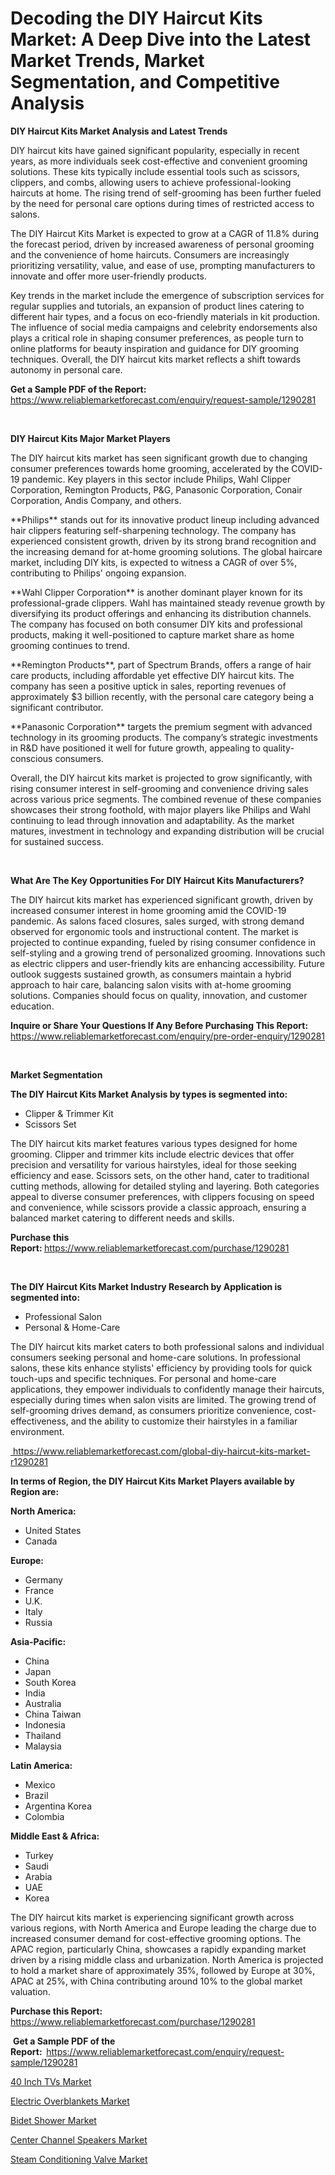 <p><h1>Decoding the DIY Haircut Kits Market: A Deep Dive into the Latest Market Trends, Market Segmentation, and Competitive Analysis</h1></p><p><strong>DIY Haircut Kits Market Analysis and Latest Trends</strong></p>
<p><p>DIY haircut kits have gained significant popularity, especially in recent years, as more individuals seek cost-effective and convenient grooming solutions. These kits typically include essential tools such as scissors, clippers, and combs, allowing users to achieve professional-looking haircuts at home. The rising trend of self-grooming has been further fueled by the need for personal care options during times of restricted access to salons.</p><p>The DIY Haircut Kits Market is expected to grow at a CAGR of 11.8% during the forecast period, driven by increased awareness of personal grooming and the convenience of home haircuts. Consumers are increasingly prioritizing versatility, value, and ease of use, prompting manufacturers to innovate and offer more user-friendly products. </p><p>Key trends in the market include the emergence of subscription services for regular supplies and tutorials, an expansion of product lines catering to different hair types, and a focus on eco-friendly materials in kit production. The influence of social media campaigns and celebrity endorsements also plays a critical role in shaping consumer preferences, as people turn to online platforms for beauty inspiration and guidance for DIY grooming techniques. Overall, the DIY haircut kits market reflects a shift towards autonomy in personal care.</p></p>
<p><strong>Get a Sample PDF of the Report:&nbsp;</strong> <a href="https://www.reliablemarketforecast.com/enquiry/request-sample/1290281?utm_campaign=1890&utm_medium=2&utm_source=Github&utm_content=ia&utm_term=04042025&utm_id=diy-haircut-kits">https://www.reliablemarketforecast.com/enquiry/request-sample/1290281</a></p>
<p>&nbsp;</p>
<p><strong>DIY Haircut Kits Major Market Players</strong></p>
<p><p>The DIY haircut kits market has seen significant growth due to changing consumer preferences towards home grooming, accelerated by the COVID-19 pandemic. Key players in this sector include Philips, Wahl Clipper Corporation, Remington Products, P&G, Panasonic Corporation, Conair Corporation, Andis Company, and others.</p><p>**Philips** stands out for its innovative product lineup including advanced hair clippers featuring self-sharpening technology. The company has experienced consistent growth, driven by its strong brand recognition and the increasing demand for at-home grooming solutions. The global haircare market, including DIY kits, is expected to witness a CAGR of over 5%, contributing to Philips' ongoing expansion.</p><p>**Wahl Clipper Corporation** is another dominant player known for its professional-grade clippers. Wahl has maintained steady revenue growth by diversifying its product offerings and enhancing its distribution channels. The company has focused on both consumer DIY kits and professional products, making it well-positioned to capture market share as home grooming continues to trend.</p><p>**Remington Products**, part of Spectrum Brands, offers a range of hair care products, including affordable yet effective DIY haircut kits. The company has seen a positive uptick in sales, reporting revenues of approximately $3 billion recently, with the personal care category being a significant contributor.</p><p>**Panasonic Corporation** targets the premium segment with advanced technology in its grooming products. The company’s strategic investments in R&D have positioned it well for future growth, appealing to quality-conscious consumers.</p><p>Overall, the DIY haircut kits market is projected to grow significantly, with rising consumer interest in self-grooming and convenience driving sales across various price segments. The combined revenue of these companies showcases their strong foothold, with major players like Philips and Wahl continuing to lead through innovation and adaptability. As the market matures, investment in technology and expanding distribution will be crucial for sustained success.</p></p>
<p>&nbsp;</p>
<p><strong>What Are The Key Opportunities For DIY Haircut Kits Manufacturers?</strong></p>
<p><p>The DIY haircut kits market has experienced significant growth, driven by increased consumer interest in home grooming amid the COVID-19 pandemic. As salons faced closures, sales surged, with strong demand observed for ergonomic tools and instructional content. The market is projected to continue expanding, fueled by rising consumer confidence in self-styling and a growing trend of personalized grooming. Innovations such as electric clippers and user-friendly kits are enhancing accessibility. Future outlook suggests sustained growth, as consumers maintain a hybrid approach to hair care, balancing salon visits with at-home grooming solutions. Companies should focus on quality, innovation, and customer education.</p></p>
<p><strong>Inquire or Share Your Questions If Any Before Purchasing This Report:</strong> <a href="https://www.reliablemarketforecast.com/enquiry/pre-order-enquiry/1290281?utm_campaign=1890&utm_medium=2&utm_source=Github&utm_content=ia&utm_term=04042025&utm_id=diy-haircut-kits">https://www.reliablemarketforecast.com/enquiry/pre-order-enquiry/1290281</a></p>
<p>&nbsp;</p>
<p><strong>Market Segmentation</strong></p>
<p><strong>The DIY Haircut Kits Market Analysis by types is segmented into:</strong></p>
<p><ul><li>Clipper & Trimmer Kit</li><li>Scissors Set</li></ul></p>
<p><p>The DIY haircut kits market features various types designed for home grooming. Clipper and trimmer kits include electric devices that offer precision and versatility for various hairstyles, ideal for those seeking efficiency and ease. Scissors sets, on the other hand, cater to traditional cutting methods, allowing for detailed styling and layering. Both categories appeal to diverse consumer preferences, with clippers focusing on speed and convenience, while scissors provide a classic approach, ensuring a balanced market catering to different needs and skills.</p></p>
<p><strong>Purchase this Report:&nbsp;</strong><a href="https://www.reliablemarketforecast.com/purchase/1290281?utm_campaign=1890&utm_medium=2&utm_source=Github&utm_content=ia&utm_term=04042025&utm_id=diy-haircut-kits">https://www.reliablemarketforecast.com/purchase/1290281</a></p>
<p>&nbsp;</p>
<p><strong>The DIY Haircut Kits Market Industry Research by Application is segmented into:</strong></p>
<p><ul><li>Professional Salon</li><li>Personal & Home-Care</li></ul></p>
<p><p>The DIY haircut kits market caters to both professional salons and individual consumers seeking personal and home-care solutions. In professional salons, these kits enhance stylists' efficiency by providing tools for quick touch-ups and specific techniques. For personal and home-care applications, they empower individuals to confidently manage their haircuts, especially during times when salon visits are limited. The growing trend of self-grooming drives demand, as consumers prioritize convenience, cost-effectiveness, and the ability to customize their hairstyles in a familiar environment.</p></p>
<p><a href="https://www.reliablemarketforecast.com/global-diy-haircut-kits-market-r1290281?utm_campaign=1890&utm_medium=2&utm_source=Github&utm_content=ia&utm_term=04042025&utm_id=diy-haircut-kits">&nbsp;https://www.reliablemarketforecast.com/global-diy-haircut-kits-market-r1290281</a></p>
<p><strong>In terms of Region, the DIY Haircut Kits Market Players available by Region are:</strong></p>
<p>
    <p> <strong> North America: </strong>
        <ul>
            <li>United States</li>
            <li>Canada</li>
        </ul>
        </p> 
    <p> <strong> Europe: </strong>
        <ul>
            <li>Germany</li>
            <li>France</li>
            <li>U.K.</li>
            <li>Italy</li>
            <li>Russia</li>
        </ul>
        </p> 
    <p> <strong> Asia-Pacific: </strong>
        <ul>
            <li>China</li>
            <li>Japan</li>
            <li>South Korea</li>
            <li>India</li>
            <li>Australia</li>
            <li>China Taiwan</li>
            <li>Indonesia</li>
            <li>Thailand</li>
            <li>Malaysia</li>
        </ul>
        </p> 
    <p> <strong> Latin America: </strong>
        <ul>
            <li>Mexico</li>
            <li>Brazil</li>
            <li>Argentina Korea</li>
            <li>Colombia</li>
        </ul>
        </p> 
    <p> <strong> Middle East & Africa: </strong>
        <ul>
            <li>Turkey</li>
            <li>Saudi</li>
            <li>Arabia</li>
            <li>UAE</li>
            <li>Korea</li>
        </ul>
    </p>
    </p>
<p><p>The DIY haircut kits market is experiencing significant growth across various regions, with North America and Europe leading the charge due to increased consumer demand for cost-effective grooming options. The APAC region, particularly China, showcases a rapidly expanding market driven by a rising middle class and urbanization. North America is projected to hold a market share of approximately 35%, followed by Europe at 30%, APAC at 25%, with China contributing around 10% to the global market valuation.</p></p>
<p><strong>Purchase this Report: </strong><a href="https://www.reliablemarketforecast.com/purchase/1290281?utm_campaign=1890&utm_medium=2&utm_source=Github&utm_content=ia&utm_term=04042025&utm_id=diy-haircut-kits">https://www.reliablemarketforecast.com/purchase/1290281</a></p>
<p>&nbsp;<strong>Get a Sample PDF of the Report:&nbsp;&nbsp;</strong><a href="https://www.reliablemarketforecast.com/enquiry/request-sample/1290281?utm_campaign=1890&utm_medium=2&utm_source=Github&utm_content=ia&utm_term=04042025&utm_id=diy-haircut-kits">https://www.reliablemarketforecast.com/enquiry/request-sample/1290281</a></p>
<p><strong></strong></p>
<p><p><a href="https://github.com/vestadjogile/Market-Research-Report-List-1/blob/main/40-inch-tvs-market.md?utm_campaign=1890&utm_medium=2&utm_source=Github&utm_content=ia&utm_term=04042025&utm_id=diy-haircut-kits">40 Inch TVs Market</a></p><p><a href="https://github.com/wantadhagino/Market-Research-Report-List-1/blob/main/electric-overblankets-market.md?utm_campaign=1890&utm_medium=2&utm_source=Github&utm_content=ia&utm_term=04042025&utm_id=diy-haircut-kits">Electric Overblankets Market</a></p><p><a href="https://github.com/gogashopkewy/Market-Research-Report-List-1/blob/main/bidet-shower-market.md?utm_campaign=1890&utm_medium=2&utm_source=Github&utm_content=ia&utm_term=04042025&utm_id=diy-haircut-kits">Bidet Shower Market</a></p><p><a href="https://github.com/eskelimaksic/Market-Research-Report-List-1/blob/main/center-channel-speakers-market.md?utm_campaign=1890&utm_medium=2&utm_source=Github&utm_content=ia&utm_term=04042025&utm_id=diy-haircut-kits">Center Channel Speakers Market</a></p><p><a href="https://github.com/lelahokendo/Market-Research-Report-List-1/blob/main/steam-conditioning-valve-market.md?utm_campaign=1890&utm_medium=2&utm_source=Github&utm_content=ia&utm_term=04042025&utm_id=diy-haircut-kits">Steam Conditioning Valve Market</a></p></p>